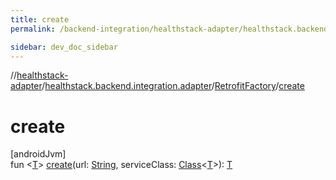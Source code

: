 ```yaml
---
title: create
permalink: /backend-integration/healthstack-adapter/healthstack.backend.integration.adapter/-retrofit-factory/create.html

sidebar: dev_doc_sidebar
---
```

//[healthstack-adapter](../../../healthstack-adapter.html)/[healthstack.backend.integration.adapter](../index.html)/[RetrofitFactory](index.html)/[create](create.html)



# create



[androidJvm]\
fun &lt;[T](create.html)&gt; [create](create.html)(url: [String](https://kotlinlang.org/api/latest/jvm/stdlib/kotlin/-string/index.html), serviceClass: [Class](https://developer.android.com/reference/kotlin/java/lang/Class.html)&lt;[T](create.html)&gt;): [T](create.html)




